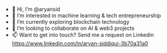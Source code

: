 - 👋 Hi, I’m @aryansid
- 👀 I’m interested in machine learning & tech entrepreneurship  
- 🌱 I’m currently exploring blockchain technology 
- 💞️ I’m looking to collaborate on AI & web3 projects
- 📫 Want to get into touch? Send me a request on Linkedin https://www.linkedin.com/in/aryan-siddiqui-3b70a31a0

<!---
aryansid/aryansid is a ✨ special ✨ repository because its `README.md` (this file) appears on your GitHub profile.
You can click the Preview link to take a look at your changes.
--->

